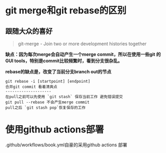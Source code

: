 # git merge和git rebase的区别

## 跟随大众的喜好
    
> git-merge - Join two or more development histories together

**缺点：因为每次merge会自动产生一个merge commit，所以在使用一些git 的GUI tools，特别是commit比较频繁时，看到分支很杂乱。**
    
**rebase的缺点是，改变了当前分支branch out的节点**

```
git rebase -i [startpoint] [endpoint] 
合并git commit 看着清爽点
--------------------
在pull之前可以先使用 `git stash` 保存当前工作 避免错误提交
git pull --rebase 不会产生merge commit
pull之后 `git stash pop`恢复保存的工作
```

# 使用github actions部署
 
 .github/workflows/book.yml自豪的采用github actions 部署 

